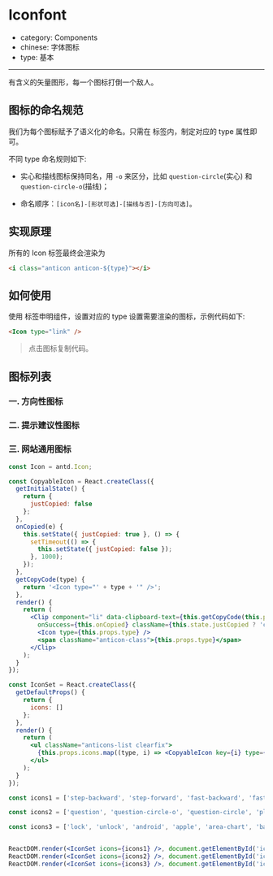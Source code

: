 # Iconfont

- category: Components
- chinese: 字体图标
- type: 基本

---

有含义的矢量图形，每一个图标打倒一个敌人。

## 图标的命名规范

我们为每个图标赋予了语义化的命名。只需在 <Icon> 标签内，制定对应的 type 属性即可。

不同 type 命名规则如下:

- 实心和描线图标保持同名，用 `-o` 来区分，比如 `question-circle`(实心) 和 `question-circle-o`(描线)；

- 命名顺序：`[icon名]-[形状可选]-[描线与否]-[方向可选]`。

## 实现原理

所有的 Icon 标签最终会渲染为

```html
<i class="anticon anticon-${type}"></i>
```

## 如何使用

使用 <Icon> 标签申明组件，设置对应的 type 设置需要渲染的图标，示例代码如下:

```html
<Icon type="link" />
```

> 点击图标复制代码。

## 图标列表

### 一. 方向性图标

<div id="iconset-direction"></div>

### 二. 提示建议性图标

<div id="iconset-hint"></div>

### 三. 网站通用图标

<div id="iconset-common"></div>

<style>
ul.anticons-list {
  margin: 20px 0;
  list-style: none;
  width: 120%;
  overflow: hidden;
}
ul.anticons-list li {
  float: left;
  margin: 5px 5px 5px 0;
  width: 155px;
  text-align: center;
  list-style: none;
  cursor: pointer;
  height: 110px;
  color: #5C6B77;
  transition: all 0.2s ease;
  position: relative;
  padding-top: 10px;
}
ul.anticons-list li:hover {
  background-color: #4BB8FF;
  color: #fff;
  border-radius: 4px;
}
ul.anticons-list li.copied:hover {
  color: rgba(255,255,255,0.2);
}
ul.anticons-list li:after {
  position: absolute;
  top: 10px;
  left: 0;
  height: 100%;
  width: 100%;
  content: "Copied!";
  text-align: center;
  line-height: 110px;
  color: #fff;
  transition: all 0.3s cubic-bezier(0.18, 0.89, 0.32, 1.28);
  opacity: 0;
}
ul.anticons-list li.copied:after {
  opacity: 1;
  top: 0;
}
.anticon {
  font-size: 26px;
  margin: 12px 0 16px;
}
.anticon-class {
  display: block;
  text-align: center;
  word-wrap: break-word;
  transform: scale(0.83);
  font-family: Consolas;
}
</style>

`````jsx
const Icon = antd.Icon;

const CopyableIcon = React.createClass({
  getInitialState() {
    return {
      justCopied: false
    };
  },
  onCopied(e) {
    this.setState({ justCopied: true }, () => {
      setTimeout(() => {
        this.setState({ justCopied: false });
      }, 1000);
    });
  },
  getCopyCode(type) {
    return '<Icon type="' + type + '" />';
  },
  render() {
    return (
      <Clip component="li" data-clipboard-text={this.getCopyCode(this.props.type)}
        onSuccess={this.onCopied} className={this.state.justCopied ? 'copied' : ''}>
        <Icon type={this.props.type} />
        <span className="anticon-class">{this.props.type}</span>
      </Clip>
    );
  }
});

const IconSet = React.createClass({
  getDefaultProps() {
    return {
      icons: []
    };
  },
  render() {
    return (
      <ul className="anticons-list clearfix">
        {this.props.icons.map((type, i) => <CopyableIcon key={i} type={type} />)}
      </ul>
    );
  }
});

const icons1 = ['step-backward', 'step-forward', 'fast-backward', 'fast-forward', 'shrink', 'arrow-salt', 'down', 'up', 'left', 'right', 'caret-down', 'caret-up', 'caret-left', 'caret-right', 'caret-circle-right', 'caret-circle-left', 'caret-circle-o-right', 'caret-circle-o-left', 'circle-right', 'circle-left', 'circle-o-right', 'circle-o-left', 'double-right', 'double-left', 'verticle-right', 'verticle-left', 'forward', 'backward', 'rollback', 'retweet', 'swap', 'swap-left', 'swap-right', 'arrow-right', 'arrow-up', 'arrow-down', 'arrow-left', 'play-circle', 'play-circle-o', 'circle-up', 'circle-down', 'circle-o-up', 'circle-o-down', 'caret-circle-o-down', 'caret-circle-up', 'caret-circle-down', 'iconfont-caretcircle-o-up'];

const icons2 = ['question', 'question-circle-o', 'question-circle', 'plus', 'plus-circle-o', 'plus-circle', 'pause', 'pause-circle-o', 'pause-circle', 'minus', 'minus-circle-o', 'minus-circle', 'info', 'info-circle-o', 'info-circle', 'exclamation', 'exclamation-circle-o', 'exclamation-circle', 'cross', 'cross-circle-o', 'cross-circle', 'check', 'check-circle-o', 'check-circle', 'clock-circle-o', 'clock-circle'];

const icons3 = ['lock', 'unlock', 'android', 'apple', 'area-chart', 'bar-chart', 'bars', 'book', 'calendar', 'cloud', 'cloud-download', 'code', 'copy', 'credit-card', 'delete', 'desktop', 'download-line', 'edit', 'ellipsis', 'file', 'file-text', 'folder', 'folder-open', 'github', 'hdd', 'frown', 'meh', 'inbox', 'laptop', 'appstore', 'line-chart', 'link', 'logout', 'mail', 'menu-fold', 'menu-unfold', 'mobile', 'notification', 'paper-clip', 'picture', 'pie-chart', 'poweroff', 'reload', 'search', 'setting', 'share-alt', 'shopping-cart', 'smile', 'tablet', 'tag', 'tags', 'to-top', 'upload', 'user', 'video-camera', 'windows', 'ie', 'chrome', 'home', 'loading', 'smile-circle', 'meh-circle', 'frown-circle', 'tags-o', 'tag-o', 'cloud-upload-o', 'cloud-download-o', 'cloud-upload', 'cloud-o', 'star-o', 'star', 'environment', 'environment-o', 'eye', 'eye-o', 'camera', 'camera-o', 'aliwangwang', 'aliwangwang-o', 'save', 'team', 'solution', 'phone', 'filter', 'exception', 'export', 'customerservice', 'qrcode'];


ReactDOM.render(<IconSet icons={icons1} />, document.getElementById('iconset-direction'));
ReactDOM.render(<IconSet icons={icons2} />, document.getElementById('iconset-hint'));
ReactDOM.render(<IconSet icons={icons3} />, document.getElementById('iconset-common'));
`````

